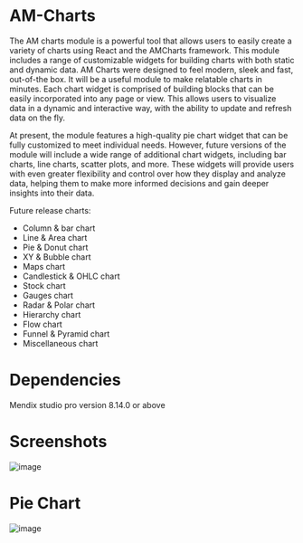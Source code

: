 # AM-Charts

The AM charts module is a powerful tool that allows users to easily create a variety of charts using React and the AMCharts framework. This module includes a range of customizable widgets for building charts with both static and dynamic data. AM Charts were designed to feel modern, sleek and fast, out-of-the box. It will be a useful module to make relatable charts in minutes.
Each chart widget is comprised of building blocks that can be easily incorporated into any page or view. This allows users to visualize data in a dynamic and interactive way, with the ability to update and refresh data on the fly.

At present, the module features a high-quality pie chart widget that can be fully customized to meet individual needs. However, future versions of the module will include a wide range of additional chart widgets, including bar charts, line charts, scatter plots, and more. These widgets will provide users with even greater flexibility and control over how they display and analyze data, helping them to make more informed decisions and gain deeper insights into their data.

Future release charts:
* Column & bar chart
*	Line & Area chart
*	Pie & Donut chart
*	XY & Bubble chart
*	Maps chart
*	Candlestick & OHLC chart
*	Stock chart
*	Gauges chart
*	Radar & Polar chart
*	Hierarchy chart
*	Flow chart
*	Funnel & Pyramid chart
*	Miscellaneous chart

# Dependencies
Mendix studio pro version 8.14.0 or above

# Screenshots
![image](https://user-images.githubusercontent.com/64580322/222718685-b88a58a4-7a30-4c63-919d-082cb09843fe.png)


# Pie Chart
![image](https://user-images.githubusercontent.com/64580322/222683737-ab56d4ad-90b6-49b1-a38e-1c36736bd1b4.png)
